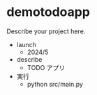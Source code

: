 # demotodoapp

Describe your project here.

- launch
  - 2024/5
- describe
  - TODO アプリ
- 実行
  - python src/main.py

